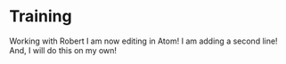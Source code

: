 # Training
Working with Robert
I am now editing in Atom!
I am adding a second line!
And, I will do this on my own!
